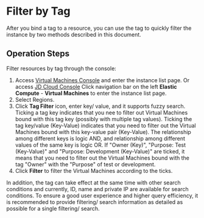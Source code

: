 # Filter by Tag
After you bind a tag to a resource, you can use the tag to quickly filter the instance by two methods described in this document.

## Operation Steps

Filter resources by tag through the console:

1. Access [Virtual Machines Console](https://cns-console.jdcloud.com/host/compute/list) and enter the instance list page. Or access [JD Cloud Console](https://console.jdcloud.com) Click navigation bar on the left **Elastic Compute** - **Virtual Machines** to enter the instance list page.
2. Select Regions.
3. Click **Tag Filter** icon, enter key/ value, and it supports fuzzy search. Ticking a tag key indicates that you nee to filter out Virtual Machines bound with this tag key (possibly with multiple tag values). Ticking the tag key/value (Key-Value) indicates that you need to filter out the Virtual Machines bound with this key-value pair (Key-Value). The relationship among different keys is logic AND, and relationship among different values of the same key is logic OR. If "Owner (Key)", "Purpose: Test (Key-Value)" and "Purpose: Development (Key-Value)" are ticked, it means that you need to filter out the Virtual Machines bound with the tag "Owner" with the "Purpose" of test or development.
4. Click **Filter** to filter the Virtual Machines according to the ticks.

In addition, the tag can take effect at the same time with other search conditions and currently, ID, name and private IP are available for search conditions. To ensure a good user experience and higher query efficiency, it is recommended to provide filtering/ search information as detailed as possible for a single filtering/ search.



